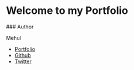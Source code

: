 <h1>
    Welcome to my Portfolio
</h1>
### Author

Mehul

-   [Portfolio](https://mehulrao.com)
-   [Github](https://github.com/mehulrao)
-   [Twitter](https://twitter.com/mehulrao13)
